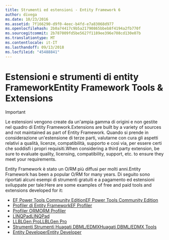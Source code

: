 ```yaml
---
title: Strumenti ed estensioni - Entity Framework 6
author: divega
ms.date: 10/23/2016
ms.assetid: 7f166290-d9f0-4eec-b4fd-e7a83068d977
ms.openlocfilehash: 2b0a74417c9b5a21790865bbeb8f4194a2fb770f
ms.sourcegitcommit: 2b787009fd5be5627f1189ee396e708cd130e07b
ms.translationtype: MT
ms.contentlocale: it-IT
ms.lasthandoff: 09/13/2018
ms.locfileid: "45488841"
---
```

# <a name="entity-framework-tools--extensions"></a><span data-ttu-id="fff43-102">Estensioni e strumenti di entity Framework</span><span class="sxs-lookup"><span data-stu-id="fff43-102">Entity Framework Tools & Extensions</span></span>
> [!IMPORTANT]  
> <span data-ttu-id="fff43-103">Le estensioni vengono create da un'ampia gamma di origini e non gestite nel quadro di Entity Framework.</span><span class="sxs-lookup"><span data-stu-id="fff43-103">Extensions are built by a variety of sources and not maintained as part of Entity Framework.</span></span> <span data-ttu-id="fff43-104">Quando si prende in considerazione un'estensione di terze parti, valutarne con cura gli aspetti relativi a qualità, licenze, compatibilità, supporto e così via, per essere certi che soddisfi i propri requisiti.</span><span class="sxs-lookup"><span data-stu-id="fff43-104">When considering a third party extension, be sure to evaluate quality, licensing, compatibility, support, etc. to ensure they meet your requirements.</span></span>

<span data-ttu-id="fff43-105">Entity Framework è stato un O/RM più diffusi per molti anni.</span><span class="sxs-lookup"><span data-stu-id="fff43-105">Entity Framework has been a popular O/RM for many years.</span></span> <span data-ttu-id="fff43-106">Di seguito sono riportati alcuni esempi di strumenti gratuiti e a pagamento ed estensioni sviluppate per tale:</span><span class="sxs-lookup"><span data-stu-id="fff43-106">Here are some examples of free and paid tools and extensions developed for it:</span></span>    

- [<span data-ttu-id="fff43-107">EF Power Tools Community Edition</span><span class="sxs-lookup"><span data-stu-id="fff43-107">EF Power Tools Community Edition</span></span>](https://marketplace.visualstudio.com/items?itemName=ErikEJ.EntityFramework6PowerToolsCommunityEdition)
- [<span data-ttu-id="fff43-108">Profiler di Entity Framework</span><span class="sxs-lookup"><span data-stu-id="fff43-108">EF Profiler</span></span>](https://efprof.com)  
- [<span data-ttu-id="fff43-109">Profiler ORM</span><span class="sxs-lookup"><span data-stu-id="fff43-109">ORM Profiler</span></span>](https://www.ormprofiler.com)  
- [<span data-ttu-id="fff43-110">LINQPad</span><span class="sxs-lookup"><span data-stu-id="fff43-110">LINQPad</span></span>](https://www.linqpad.net)  
- [<span data-ttu-id="fff43-111">LLBLGen Pro</span><span class="sxs-lookup"><span data-stu-id="fff43-111">LLBLGen Pro</span></span>](https://www.llblgen.com)  
- [<span data-ttu-id="fff43-112">Strumenti Strumenti Huagati DBML/EDMX</span><span class="sxs-lookup"><span data-stu-id="fff43-112">Huagati DBML/EDMX Tools</span></span>](https://www.huagati.com/dbmltools)  
- [<span data-ttu-id="fff43-113">Entity Developer</span><span class="sxs-lookup"><span data-stu-id="fff43-113">Entity Developer</span></span>](https://www.devart.com/entitydeveloper)  
